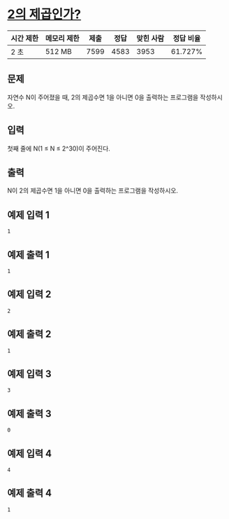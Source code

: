 # [2의 제곱인가?](https://www.acmicpc.net/problem/11966)

| 시간 제한 | 메모리 제한 | 제출 | 정답 | 맞힌 사람 | 정답 비율 |
| --- | --- | --- | --- | --- | --- |
| 2 초 | 512 MB | 7599 | 4583 | 3953 | 61.727% |

## 문제

자연수 N이 주어졌을 때, 2의 제곱수면 1을 아니면 0을 출력하는 프로그램을 작성하시오.

## 입력

첫째 줄에 N(1 ≤ N ≤ 2^30)이 주어진다.

## 출력

N이 2의 제곱수면 1을 아니면 0을 출력하는 프로그램을 작성하시오.

## 예제 입력 1

```
1

```

## 예제 출력 1

```
1

```

## 예제 입력 2

```
2

```

## 예제 출력 2

```
1

```

## 예제 입력 3

```
3

```

## 예제 출력 3

```
0

```

## 예제 입력 4

```
4

```

## 예제 출력 4

```
1
```
